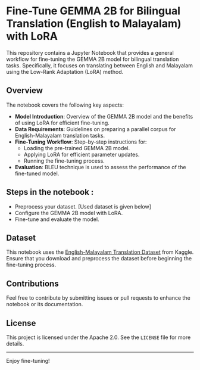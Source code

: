 # Fine-Tune GEMMA 2B for Bilingual Translation (English to Malayalam) with LoRA

This repository contains a Jupyter Notebook that provides a general workflow for fine-tuning the GEMMA 2B model for bilingual translation tasks. Specifically, it focuses on translating between English and Malayalam using the Low-Rank Adaptation (LoRA) method.

## Overview

The notebook covers the following key aspects:

- **Model Introduction**: Overview of the GEMMA 2B model and the benefits of using LoRA for efficient fine-tuning.
- **Data Requirements**: Guidelines on preparing a parallel corpus for English-Malayalam translation tasks.
- **Fine-Tuning Workflow**: Step-by-step instructions for:
  - Loading the pre-trained GEMMA 2B model.
  - Applying LoRA for efficient parameter updates.
  - Running the fine-tuning process.
- **Evaluation**: BLEU technique is used to assess the performance of the fine-tuned model.

## Steps in the notebook :
   - Preprocess your dataset. [Used dataset is given below]
   - Configure the GEMMA 2B model with LoRA.
   - Fine-tune and evaluate the model.

## Dataset

This notebook uses the [English-Malayalam Translation Dataset](https://www.kaggle.com/datasets/nihalthomas15/lang-trans-eng-malayalam) from Kaggle. Ensure that you download and preprocess the dataset before beginning the fine-tuning process.

## Contributions

Feel free to contribute by submitting issues or pull requests to enhance the notebook or its documentation.

## License

This project is licensed under the Apache 2.0. See the `LICENSE` file for more details.

---

Enjoy fine-tuning!
